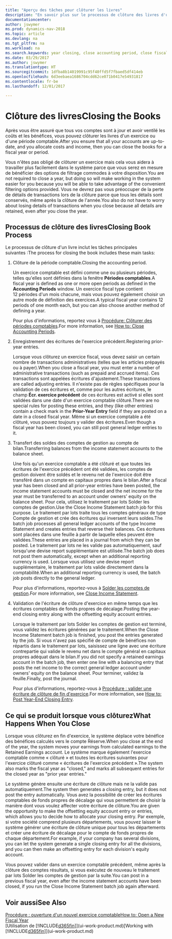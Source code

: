 ```yaml
---
title: "Aperçu des tâches pour clôturer les livres"
description: "En savoir plus sur le processus de clôture des livres d'un exercice ou d'une période fiscale, et ce qui a lieu après la clôture à la fin d'un exercice."
documentationcenter: 
author: jswymer
ms.prod: dynamics-nav-2018
ms.topic: article
ms.devlang: na
ms.tgt_pltfrm: na
ms.workload: na
ms.search.keywords: year closing, close accounting period, close fiscal year, bank account detailed trial balance
ms.date: 03/29/2017
ms.author: jswymer
ms.translationtype: HT
ms.sourcegitcommit: 1dfba8b14019991c95f40ffd5f7fbaed5df414eb
ms.openlocfilehash: 6d3eebaea1686704cdd62ce071b0417e54931817
ms.contentlocale: fr-be
ms.lasthandoff: 12/01/2017

---
```

# <a name="closing-the-books"></a><span data-ttu-id="1127e-103">Clôture des livres</span><span class="sxs-lookup"><span data-stu-id="1127e-103">Closing the Books</span></span>
<span data-ttu-id="1127e-104">Après vous être assuré que tous vos comptes sont à jour et avoir ventilé les coûts et les bénéfices, vous pouvez clôturer les livres d'un exercice ou d'une période comptable.</span><span class="sxs-lookup"><span data-stu-id="1127e-104">After you ensure that all your accounts are up-to-date, and you allocate costs and income, then you can close the books for a fiscal year or period.</span></span>

<span data-ttu-id="1127e-105">Vous n'êtes pas obligé de clôturer un exercice mais cela vous aidera à travailler plus facilement dans le système parce que vous serez en mesure de bénéficier des options de filtrage commodes à votre disposition.</span><span class="sxs-lookup"><span data-stu-id="1127e-105">You are not required to close a year, but doing so will make working in the system easier for you because you will be able to take advantage of the convenient filtering options provided.</span></span> <span data-ttu-id="1127e-106">Vous ne devrez pas vous préoccuper de la perte de détails de transactions lors de la clôture parce que tous les détails sont conservés, même après la clôture de l'année.</span><span class="sxs-lookup"><span data-stu-id="1127e-106">You also do not have to worry about losing details of transactions when you close because all details are retained, even after you close the year.</span></span>

## <a name="closing-book-process"></a><span data-ttu-id="1127e-107">Processus de clôture des livres</span><span class="sxs-lookup"><span data-stu-id="1127e-107">Closing Book Process</span></span>
<span data-ttu-id="1127e-108">Le processus de clôture d'un livre inclut les tâches principales suivantes :</span><span class="sxs-lookup"><span data-stu-id="1127e-108">The process for closing the book includes these main tasks:</span></span>

1. <span data-ttu-id="1127e-109">Clôture de la période comptable.</span><span class="sxs-lookup"><span data-stu-id="1127e-109">Closing the accounting period.</span></span>

    <span data-ttu-id="1127e-110">Un exercice comptable est défini comme une ou plusieurs périodes, telles qu'elles sont définies dans la fenêtre **Périodes comptables**.</span><span class="sxs-lookup"><span data-stu-id="1127e-110">A fiscal year is defined as one or more open periods as defined in the **Accounting Periods** window.</span></span> <span data-ttu-id="1127e-111">Un exercice fiscal type contient 12 périodes d'un mois chacune, mais vous pouvez également choisir un autre mode de définition des exercices.</span><span class="sxs-lookup"><span data-stu-id="1127e-111">A typical fiscal year contains 12 periods of one month each, but you can also choose another method of defining a year.</span></span>

    <span data-ttu-id="1127e-112">Pour plus d'informations, reportez vous à [Procédure: Clôturer des périodes comptables](year-close-account-periods.md).</span><span class="sxs-lookup"><span data-stu-id="1127e-112">For more information, see [How to: Close Accounting Periods](year-close-account-periods.md).</span></span>
2. <span data-ttu-id="1127e-113">Enregistrement des écritures de l'exercice précédent.</span><span class="sxs-lookup"><span data-stu-id="1127e-113">Registering prior-year entries.</span></span>

    <span data-ttu-id="1127e-114">Lorsque vous clôturez un exercice fiscal, vous devez saisir un certain nombre de transactions administratives (telles que les articles prépayés ou à payer).</span><span class="sxs-lookup"><span data-stu-id="1127e-114">When you close a fiscal year, you must enter a number of administrative transactions (such as prepaid and accrued items).</span></span> <span data-ttu-id="1127e-115">Ces transactions sont appelées écritures d'ajustement.</span><span class="sxs-lookup"><span data-stu-id="1127e-115">These transactions are called adjusting entries.</span></span> <span data-ttu-id="1127e-116">Il n'existe pas de règles spécifiques pour la validation de ces écritures et, comme pour les autres écritures, le champ **Écr. exercice précédent** de ces écritures est activé si elles sont validées dans une date d'un exercice comptable clôturé.</span><span class="sxs-lookup"><span data-stu-id="1127e-116">There are no special rules for posting these entries, and they (like other entries) contain a check mark in the **Prior-Year Entry** field if they are posted on a date in a closed fiscal year.</span></span> <span data-ttu-id="1127e-117">Même si un exercice comptable a été clôturé, vous pouvez toujours y valider des écritures.</span><span class="sxs-lookup"><span data-stu-id="1127e-117">Even though a fiscal year has been closed, you can still post general ledger entries to it.</span></span>
3. <span data-ttu-id="1127e-118">Transfert des soldes des comptes de gestion au compte de bilan.</span><span class="sxs-lookup"><span data-stu-id="1127e-118">Transferring balances from the income statement accounts to the balance sheet.</span></span>

    <span data-ttu-id="1127e-119">Une fois qu'un exercice comptable a été clôturé et que toutes les écritures de l'exercice précédent ont été validées, les comptes de gestion doivent être soldés et le revenu net de l'exercice doit être transféré dans un compte en capitaux propres dans le bilan.</span><span class="sxs-lookup"><span data-stu-id="1127e-119">After a fiscal year has been closed and all prior-year entries have been posted, the income statement accounts must be closed and the net income for the year must be transferred to an account under owners' equity on the balance sheet.</span></span> <span data-ttu-id="1127e-120">Pour cela, utilisez le traitement par lots Solder les comptes de gestion.</span><span class="sxs-lookup"><span data-stu-id="1127e-120">Use the Close Income Statement batch job for this purpose.</span></span> <span data-ttu-id="1127e-121">Le traitement par lots traite tous les comptes généraux de type Compte de gestion et crée des écritures qui inversent leurs soldes.</span><span class="sxs-lookup"><span data-stu-id="1127e-121">The batch job processes all general ledger accounts of the type Income Statement and creates entries that reverse their balances.</span></span> <span data-ttu-id="1127e-122">Ces écritures sont placées dans une feuille à partir de laquelle elles peuvent être validées.</span><span class="sxs-lookup"><span data-stu-id="1127e-122">These entries are placed in a journal from which they can be posted.</span></span> <span data-ttu-id="1127e-123">Le traitement par lots ne les valide pas automatiquement, sauf lorsqu'une devise report supplémentaire est utilisée.</span><span class="sxs-lookup"><span data-stu-id="1127e-123">The batch job does not post them automatically, except when an additional reporting currency is used.</span></span> <span data-ttu-id="1127e-124">Lorsque vous utilisez une devise report supplémentaire, le traitement par lots valide directement dans la comptabilité.</span><span class="sxs-lookup"><span data-stu-id="1127e-124">When an additional reporting currency is used, the batch job posts directly to the general ledger.</span></span>

    <span data-ttu-id="1127e-125">Pour plus d'informations, reportez-vous à [Solder les comptes de gestion](year-close-income-statement.md).</span><span class="sxs-lookup"><span data-stu-id="1127e-125">For more information, see [Close Income Statement](year-close-income-statement.md).</span></span>
4. <span data-ttu-id="1127e-126">Validation de l'écriture de clôture d'exercice en même temps que les écritures comptables de fonds propres de décalage.</span><span class="sxs-lookup"><span data-stu-id="1127e-126">Posting the year-end closing entry along with the offsetting equity account entries.</span></span>

    <span data-ttu-id="1127e-127">Lorsque le traitement par lots Solder les comptes de gestion est terminé, vous validez les écritures générées par le traitement.</span><span class="sxs-lookup"><span data-stu-id="1127e-127">When the Close Income Statement batch job is finished, you post the entries generated by the job.</span></span> <span data-ttu-id="1127e-128">Si vous n'avez pas spécifié de compte de bénéfices non répartis dans le traitement par lots, saisissez une ligne avec une écriture contrepartie qui valide le revenu net dans le compte général en capitaux propres adéquat dans le bilan.</span><span class="sxs-lookup"><span data-stu-id="1127e-128">If you did not specify a retained earnings account in the batch job, then enter one line with a balancing entry that posts the net income to the correct general ledger account under owners' equity on the balance sheet.</span></span> <span data-ttu-id="1127e-129">Pour terminer, validez la feuille.</span><span class="sxs-lookup"><span data-stu-id="1127e-129">Finally, post the journal.</span></span>

    <span data-ttu-id="1127e-130">Pour plus d'informations, reportez-vous à [Procédure : valider une écriture de clôture de fin d'exercice](year-how-post-year-end-close-entry.md).</span><span class="sxs-lookup"><span data-stu-id="1127e-130">For more information, see [How to: Post Year-End Closing Entry](year-how-post-year-end-close-entry.md).</span></span>

## <a name="what-happens-when-you-close"></a><span data-ttu-id="1127e-131">Ce qui se produit lorsque vous clôturez</span><span class="sxs-lookup"><span data-stu-id="1127e-131">What Happens When You Close</span></span>
<span data-ttu-id="1127e-132">Lorsque vous clôturez en fin d'exercice, le système déplace votre bénéfice des bénéfices calculés vers le compte Réserve.</span><span class="sxs-lookup"><span data-stu-id="1127e-132">When you close at the end of the year, the system moves your earnings from calculated earnings to the Retained Earnings account.</span></span> <span data-ttu-id="1127e-133">Le système marque également l'exercice comptable comme « clôturé » et toutes les écritures suivantes pour l'exercice clôturé comme « écritures de l'exercice précédent ».</span><span class="sxs-lookup"><span data-stu-id="1127e-133">The system also marks the fiscal year as "closed," and marks all subsequent entries for the closed year as "prior year entries."</span></span>

<span data-ttu-id="1127e-134">Le système génère ensuite une écriture de clôture mais ne la valide pas automatiquement.</span><span class="sxs-lookup"><span data-stu-id="1127e-134">The system then generates a closing entry, but it does not post the entry automatically.</span></span> <span data-ttu-id="1127e-135">Vous avez la possibilité de créer les écritures comptables de fonds propres de décalage qui vous permettent de choisir la manière dont vous voulez affecter votre écriture de clôture.</span><span class="sxs-lookup"><span data-stu-id="1127e-135">You are given the opportunity to make the offsetting equity account entry or entries, which allows you to decide how to allocate your closing entry.</span></span> <span data-ttu-id="1127e-136">Par exemple, si votre société comprend plusieurs départements, vous pouvez laisser le système générer une écriture de clôture unique pour tous les départements et créer une écriture de décalage pour le compte de fonds propres de chaque département.</span><span class="sxs-lookup"><span data-stu-id="1127e-136">For example, if your company has several divisions, you can let the system generate a single closing entry for all the divisions, and you can then make an offsetting entry for each division's equity account.</span></span>

<span data-ttu-id="1127e-137">Vous pouvez valider dans un exercice comptable précédent, même après la clôture des comptes résultats, si vous exécutez de nouveau le traitement par lots Solder les comptes de gestion par la suite.</span><span class="sxs-lookup"><span data-stu-id="1127e-137">You can post in a previous fiscal year, even after the income statement accounts have been closed, if you run the Close Income Statement batch job again afterward.</span></span>

## <a name="see-also"></a><span data-ttu-id="1127e-138">Voir aussi</span><span class="sxs-lookup"><span data-stu-id="1127e-138">See Also</span></span>
[<span data-ttu-id="1127e-139">Procédure : ouverture d'un nouvel exercice comptable</span><span class="sxs-lookup"><span data-stu-id="1127e-139">How to: Open a New Fiscal Year</span></span>](finance-how-open-new-fiscal-year.md)  
<span data-ttu-id="1127e-140">[Utilisation de [!INCLUDE[d365fin](includes/d365fin_md.md)]](ui-work-product.md)</span><span class="sxs-lookup"><span data-stu-id="1127e-140">[Working with [!INCLUDE[d365fin](includes/d365fin_md.md)]](ui-work-product.md)</span></span>

